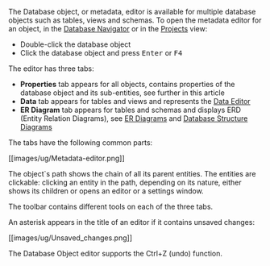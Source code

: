 The Database object, or metadata, editor is available for multiple database objects such as tables, views and schemas. To open the metadata editor for an object, in the [Database Navigator](https://github.com/serge-rider/dbeaver/wiki/Database-Navigator) or in the [Projects](https://github.com/serge-rider/dbeaver/wiki/Projects) view:
* Double-click the database object
* Click the database object and press <kbd>Enter</kbd> or <kbd>F4</kbd>

The editor has three tabs:
* **Properties** tab appears for all objects, contains properties of the database object and its sub-entities, see further in this article 
* **Data** tab appears for tables and views and represents the [Data Editor](https://github.com/serge-rider/dbeaver/wiki/Data-Editor)
* **ER Diagram** tab appears for tables and schemas and displays ERD (Entity Relation Diagrams), see [ER Diagrams](https://github.com/serge-rider/dbeaver/wiki/ER-Diagrams) and [Database Structure Diagrams](https://github.com/serge-rider/dbeaver/wiki/Database-Structure-Diagrams)

The tabs have the following common parts:

[[images/ug/Metadata-editor.png]]

The object`s path shows the chain of all its parent entities. The entities are clickable: clicking an entity in the path, depending on its nature, either shows its children or opens an editor or a settings window.

The toolbar contains different tools on each of the three tabs.

An asterisk appears in the title of an editor if it contains unsaved changes:

[[images/ug/Unsaved_changes.png]]

The Database Object editor supports the Ctrl+Z (undo) function.